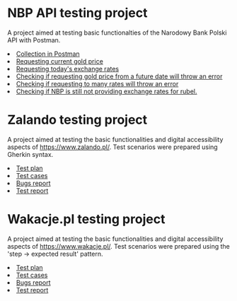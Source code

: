 # NBP API testing project
A project aimed at testing basic functionalties of the Narodowy Bank Polski API with Postman.
<li><a href="https://www.postman.com/mission-geoscientist-42602364/nbp-api-testing/documentation/jxak7nn/npb-api-testing">Collection in Postman</a></li>
<li><a href="https://www.postman.com/mission-geoscientist-42602364/nbp-api-testing/request/d1annig/current-gold-price">Requesting current gold price</a></li>
<li><a href="https://www.postman.com/mission-geoscientist-42602364/nbp-api-testing/request/2npy4on/today-s-exchangerates">Requesting today's exchange rates</a></li>
<li><a href="https://www.postman.com/mission-geoscientist-42602364/nbp-api-testing/request/uc2aiv0/requesting-gold-price-for-date-in-the-future">Checking if requesting gold price from a future date will throw an error</a></li>
<li><a href="https://www.postman.com/mission-geoscientist-42602364/nbp-api-testing/request/51gqu55/requesting-too-many-gold-price-rates">Checking if requesting to many rates will throw an error</a></li>
<li><a href="https://www.postman.com/mission-geoscientist-42602364/nbp-api-testing/request/3ity7ft/requesting-current-exchange-rates-table-a?tab=overview">Checking if NBP is still not providing exchange rates for rubel.</a></li>


# Zalando testing project
A project aimed at testing the basic functionalities and digital accessibility aspects of https://www.zalando.pl/. Test scenarios were prepared using Gherkin syntax.
<li><a href="https://docs.google.com/document/d/1z7cWUEtAVSGxO-nqw0GXgy000PapoFHlWTkZmIuCfQw/edit?usp=sharing" target="_blank">Test plan</a></li>
<li><a href="https://github.com/KatarzynaWerner1234/Portfolio-QA/tree/main/Zalando%20-%20test%20cases" target="_blank">Test cases</li>
<li><a href="https://docs.google.com/document/d/1jcQnvCfnrjcH9Kj9JuLMFkp0vrr-IqUiGZMoHkyXidI/edit?usp=sharing" target="_blank">Bugs report</li>
<li><a href="https://docs.google.com/document/d/1fltSgd54VYmgGwXFIQOHePFH20oVwFg-AMuNLQw3MW0/edit?tab=t.0" target="_blank">Test report</a></li>


# Wakacje.pl testing project
A project aimed at testing the basic functionalities and digital accessibility aspects of https://www.wakacje.pl/. Test scenarios were prepared using the 'step -> expected result' pattern.
<li><a href="https://docs.google.com/document/d/1IcP6gw0pxMm9wm1cP2DwVKd0bDklAGmkIIURI6Qg1uY/edit?tab=t.0" target="_blank">Test plan</a></li>
<li><a href="https://docs.google.com/document/d/19lrnNFNSq-lAbPas3FkhxHCHvn5OvxP04iOi8cunNQ8/edit?tab=t.0" target="_blank">Test cases</li>
<li><a href="https://docs.google.com/document/d/1mOYHMu_j03yL3NgJyFrOn3sRHo8yTDHHh2muB1Ts4C0/edit?tab=t.0">Bugs report</a></li>
<li><a href="https://docs.google.com/document/d/19QKJeCYFLwh_kDCMHW1NzRV1afmchQFewc8nlEkD3qk/edit?tab=t.0" target="_blank">Test report</a></li>
